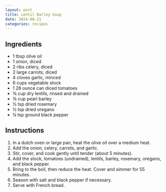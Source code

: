 ```yaml
---
layout: post
title: Lentil Barley Soup
date: 2024-08-21
categories: recipes
---
```

Ingredients
--
- ​1 tbsp olive oil
- 1 onion, diced
- ​2 ribs celery, diced
- 2 large carrots, diced
- ​4 cloves garlic, minced
- 6 cups vegetable stock
- 1 28 ounce can diced tomatoes
- ¾ cup dry lentils, rinsed and drained
- ¾ cup pearl barley
- ½ tsp dried rosemary
- ½ tsp dried oregano
- ¼ tsp ground black pepper

Instructions
--
1. In a dutch oven or large pan, heat the olive oil over a medium heat.
2. Add the onion, celery, carrots, and garlic.
3. Stir, cover, and cook gently until tender (about 5 minutes).
4. Add the stock, tomatoes (undrained), lentils, barley, rosemary, oregano, and black pepper.
5. Bring to the boil, then reduce the heat. Cover and simmer for 55 minutes.
6. Season with salt and black pepper if necessary.
7. Serve with French bread.